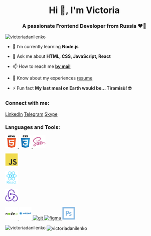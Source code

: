 <h1 align="center">Hi 👋, I'm Victoria</h1>
<h3 align="center">A passionate Frontend Developer from Russia ❤️‍🔥</h3>

<p align="left"> <img src="https://komarev.com/ghpvc/?username=victoriadanilenko&label=Followers&color=0e75b6&style=flat" alt="victoriadanilenko" /> </p>

- 🌱 I’m currently learning **Node.js**

- 💬 Ask me about **HTML, CSS, JavaScript, React**

- 📫 How to reach me **[by mail](mailto:victoriadanilenko.it@gmail.com)**

- 📄 Know about my experiences [resume](https://victoriadanilenko.github.io/CV/)

- ⚡ Fun fact **My last meal on Earth would be... Tiramisù! :nerd_face:**


<h3 align="left">Connect with me:</h3>


<p align="left">
<a href="https://www.linkedin.com/in/victoria-d-1060181bb/"
              target="blanck"
              >LinkedIn</a
            >
            <a href="http://t.me/vifrontender"
              target="blanck"
              >Telegram</a
            >
            <a href="https://join.skype.com/invite/LlcFaPX4cavJ"
              target="blanck"
              >Skype</a
            >
</p>

<h3 align="left">Languages and Tools:</h3>
<p align="left"> 
<a href="https://www.w3.org/html/" target="_blank"> <img src="https://raw.githubusercontent.com/devicons/devicon/master/icons/html5/html5-original-wordmark.svg" alt="html5" width="40" height="40"/> </a> 
<a href="https://www.w3schools.com/css/" target="_blank"> <img src="https://raw.githubusercontent.com/devicons/devicon/master/icons/css3/css3-original-wordmark.svg" alt="css3" width="40" height="40"/> </a> 
<a href="https://sass-lang.com" target="_blank"> <img src="https://raw.githubusercontent.com/devicons/devicon/master/icons/sass/sass-original.svg" alt="sass" width="40" height="40"/> </a> 

<a href="https://developer.mozilla.org/en-US/docs/Web/JavaScript" target="_blank"> <img src="https://raw.githubusercontent.com/devicons/devicon/master/icons/javascript/javascript-original.svg" alt="javascript" width="40" height="40"/> </a>

<a href="https://reactjs.org/" target="_blank"> <img src="https://raw.githubusercontent.com/devicons/devicon/master/icons/react/react-original-wordmark.svg" alt="react" width="40" height="40"/> </a> 

<a href="https://redux.js.org" target="_blank"> <img src="https://raw.githubusercontent.com/devicons/devicon/master/icons/redux/redux-original.svg" alt="redux" width="40" height="40"/> </a> 

<a href="https://nodejs.org" target="_blank"> <img src="https://raw.githubusercontent.com/devicons/devicon/master/icons/nodejs/nodejs-original-wordmark.svg" alt="nodejs" width="40" height="40"/> </a> 
<a href="https://webpack.js.org" target="_blank"> <img src="https://raw.githubusercontent.com/devicons/devicon/d00d0969292a6569d45b06d3f350f463a0107b0d/icons/webpack/webpack-original-wordmark.svg" alt="webpack" width="40" height="40"/> </a> 
<a href="https://git-scm.com/" target="_blank"> <img src="https://www.vectorlogo.zone/logos/git-scm/git-scm-icon.svg" alt="git" width="40" height="40"/> </a> 
<a href="https://www.figma.com/" target="_blank"> <img src="https://www.vectorlogo.zone/logos/figma/figma-icon.svg" alt="figma" width="40" height="40"/> </a> 
<a href="https://www.photoshop.com/en" target="_blank"> <img src="https://raw.githubusercontent.com/devicons/devicon/master/icons/photoshop/photoshop-line.svg" alt="photoshop" width="40" height="40"/> </a> </p>

<p><img align="left" src="https://github-readme-stats.vercel.app/api/top-langs?username=victoriadanilenko&show_icons=true&theme=calm&layout=compact" alt="victoriadanilenko" /></p>

<p>&nbsp;<img align="center" src="https://github-readme-stats.vercel.app/api?username=victoriadanilenko&show_icons=true&theme=calm" alt="victoriadanilenko" /></p>

